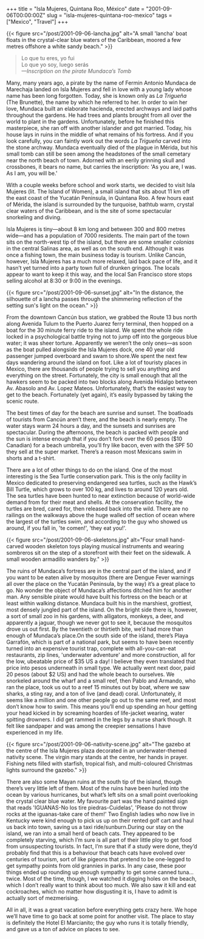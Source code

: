 +++
title = "Isla Mujeres, Quintana Roo, México"
date = "2001-09-06T00:00:00Z"
slug = "isla-mujeres-quintana-roo-mexico"
tags = ["Mexico", "Travel"]
+++

{{< figure src="/post/2001-09-06-lancha.jpg" alt="A small 'lancha' boat floats in the crystal-clear blue waters of the Caribbean, moored a few metres offshore a white sandy beach." >}}

> Lo que tu eres, yo fui  
> Lo que yo soy, luego serás  
> _—Inscription on the pirate Mundaca’s Tomb_
<!--more-->

Many, many years ago, a pirate by the name of Fermin Antonio Mundaca de
Marechaja landed on Isla Mujeres and fell in love with a young lady whose name
has been long forgotten. Today, she is known only as *La Trigueña* (The
Brunette), the name by which he referred to her. In order to win her love,
Mundaca built an elaborate hacienda, erected archways and laid paths throughout
the gardens. He had trees and plants brought from all over the world to plant
in the gardens. Unfortunately, before he finished this masterpiece, she ran off
with another islander and got married. Today, his house lays in ruins in the
middle of what remains of his fortress. And if you look carefully, you can
faintly work out the words *La Trigueña* carved into the stone archway. Mundaca
eventually died of the plague in Mérida, but his small tomb can still be seen
among the headstones of the small cemetary near the north beach of town.
Adorned with an eerily grinning skull and crossbones, it bears no name, but
carries the inscription: 'As you are, I was. As I am, you will be.'

With a couple weeks before school and work starts, we decided to visit Isla
Mujeres (lit. The Island of Women), a small island that sits about 11 km off
the east coast of the Yucatán Peninsula, in Quintana Roo. A few hours east of
Mérida, the island is surrounded by the turquoise, bathtub warm, crystal clear
waters of the Caribbean, and is the site of some spectacular snorkeling and
diving.

Isla Mujeres is tiny—about 8 km long and between 300 and 800 metres wide—and
has a population of 7000 residents. The main part of the town sits on the
north-west tip of the island, but there are some smaller *colonias* in the
central Salinas area, as well as on the south end. Although it was once a
fishing town, the main business today is tourism. Unlike Cancún, however, Isla
Mujeres has a much more relaxed, laid back pace of life, and it hasn’t yet
turned into a party town full of drunken gringos. The locals appear to want to
keep it this way, and the local San Francisco store stops selling alcohol at
8:30 or 9:00 in the evenings.

{{< figure src="/post/2001-09-06-sunset.jpg" alt="In the distance, the silhouette of a lancha passes through the shimmering reflection of the setting sun's light on the ocean." >}}

From the downtown Cancún bus station, we grabbed the Route 13 bus north along
Avenida Tulum to the Puerto Juarez ferry terminal, then hopped on a boat for
the 30 minute ferry ride to the island. We spent the whole ride locked in a
psychological battle trying not to jump off into the gorgeous blue water; it
was sheer torture. Apparently we weren’t the only ones—as soon as the boat
pulled alongside the Isla Mujeres dock, one 40 year old passenger jumped
overboard and swam to shore.We spent the next few days wandering around the
island on foot. Like a lot of touristy places in Mexico, there are thousands of
people trying to sell you anything and everything on the street. Fortunately,
the city is small enough that all the hawkers seem to be packed into two blocks
along Avenida Hidalgo between Av. Abasolo and Av. Lopez Mateos. Unfortunately,
that’s the easiest way to get to the beach. Fortunately (yet again), it’s
easily bypassed by taking the scenic route.

The best times of day for the beach are sunrise and sunset. The boatloads of
tourists from Cancún aren’t there, and the beach is nearly empty. The water
stays warm 24 hours a day, and the sunsets and sunrises are spectacular. During
the afternoons, the beach is packed with people and the sun is intense enough
that if you don’t fork over the 60 pesos ($10 Canadian) for a beach umbrella,
you’ll fry like bacon, even with the SPF 50 they sell at the super market.
There’s a reason most Mexicans swim in shorts and a t-shirt.

There are a lot of other things to do on the island. One of the most
interesting is the Sea Turtle conservation park. This is the only facility in
Mexico dedicated to preserving endangered sea turtles, such as the Hawk’s Bill
Turtle, which grows to over 100 kg, and lives to around 120 years old. The sea
turtles have been hunted to near extinction because of world-wide demand from
for their meat and shells. At the conservation facility, the turtles are bred,
cared for, then released back into the wild. There are no railings on the
walkways above the huge walled off section of ocean where the largest of the
turtles swim, and according to the guy who showed us around, if you fall in,
'te comen!', 'they eat you!'.

{{< figure src="/post/2001-09-06-skeletons.jpg" alt="Four small hand-carved wooden skeleton toys playing musical instruments and wearing sombreros sit on the step of a storefront with their feet on the sidewalk. A small wooden armadillo wanders by." >}}

The ruins of Mundaca’s fortress are in the central part of the island, and if
you want to be eaten alive by mosquitos (there are Dengue Fever warnings all
over the place on the Yucatán Peninsula, by the way) it’s a great place to go.
No wonder the object of Mundaca’s affections ditched him for another man. Any
sensible pirate would have built his fortress on the beach or at least within
walking distance. Mundaca built his in the marshiest, grottiest, most densely
jungled part of the island. On the bright side there is, however, a sort of
small zoo in his gardens, with alligators, monkeys, a deer, and apparently a
jaguar, though we never got to see it, because the mosquitos drove us out
first. By the twentieth or thirtieth bite, we’d had more than enough of
Mundaca’s place.On the south side of the island, there’s Playa Garrafón, which
is part of a national park, but seems to have been recently turned into an
expensive tourist trap, complete with all-you-can-eat restaurants, zip lines,
'underwater adventure' and more construction, all for the low, ubeatable price
of $35 US a day! I believe they even translated that price into pesos
underneath in small type. We actually went next door, paid 20 pesos (about $2
US) and had the whole beach to ourselves. We snorkeled around the wharf and a
small reef, then Pablo and Armando, who ran the place, took us out to a reef 15
minutes out by boat, where we saw sharks, a sting ray, and a ton of live (and
dead) coral. Unfortunately, it seems like a million and one other people go out
to the same reef, and most don’t know how to swim. This means you’ll end up
spending an hour getting your head kicked in by screaming hoardes of
life-jacket wearing, water spitting drowners. I did get rammed in the legs by a
nurse shark though. It felt like sandpaper and was among the creepier
sensations I have experienced in my life.

{{< figure src="/post/2001-09-06-nativity-scene.jpg" alt="The gazebo at the centre of the Isla Mujeres plaza decorated in an underwater-themed nativity scene. The virgin mary stands at the centre, her hands in prayer. Fishing nets filled with starfish, tropical fish, and multi-coloured Christmas lights surround the gazebo." >}}

There are also some Mayan ruins at the south tip of the island, though there’s
very little left of them. Most of the ruins have been hurled into the ocean by
various hurricanes, but what’s left sits on a small point overlooking the
crystal clear blue water. My favourite part was the hand painted sign that
reads 'IGUANAS-No los tire piedras-Cuidelas', 'Please do not throw rocks at
the iguanas-take care of them!' Two English ladies who now live in Kentucky
were kind enough to pick us up on their rented golf cart and haul us back into
town, saving us a taxi ride/sunburn.During our stay on the island, we ran into
a small herd of beach cats. They appeared to be completely starving, which I’m
sure is all part of their little ploy to get food from unsuspecting tourists.
In fact, I’m sure that if a study were done, they’d probably find that this is
a behaviour that beach cats have evolved over centuries of tourism, sort of
like pigeons that pretend to be one-legged to get sympathy points from old
grannies in parks. In any case, these poor things ended up rounding up enough
sympathy to get some canned tuna… twice. Most of the time, though, I we watched
it digging holes on the beach, which I don’t really want to think about too
much. We also saw it kill and eat cockroaches, which no matter how disgusting
it is, I have to admit is actually sort of mezmerising.

All in all, it was a great vacation before everything gets crazy here. We hope
we’ll have time to go back at some point for another visit. The place to stay
is definitely the Hotel El Marcianito; the guy who runs it is totally friendly,
and gave us a ton of advice on places to see.
